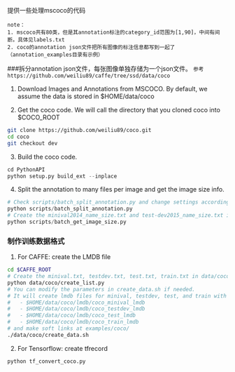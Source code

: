 提供一些处理mscoco的代码
```
note：
1. mscoco共有80类，但是其annotation标注的category_id范围为[1,90]，中间有间断。具体见labels.txt
2. coco的annotation json文件把所有图像的标注信息都写到一起了（annotation_examples目录有示例）
```

###拆分annotation json文件，每张图像单独存储为一个json文件。
`参考https://github.com/weiliu89/caffe/tree/ssd/data/coco`
1. Download Images and Annotations from MSCOCO. By default, we assume the data is stored in $HOME/data/coco

2. Get the coco code. We will call the directory that you cloned coco into $COCO_ROOT
```bash
git clone https://github.com/weiliu89/coco.git
cd coco
git checkout dev
```

3. Build the coco code.
```python
cd PythonAPI
python setup.py build_ext --inplace
```

4. Split the annotation to many files per image and get the image size info.
```python
# Check scripts/batch_split_annotation.py and change settings accordingly.
python scripts/batch_split_annotation.py
# Create the minival2014_name_size.txt and test-dev2015_name_size.txt in $CAFFE_ROOT/data/coco
python scripts/batch_get_image_size.py
```
### 制作训练数据格式
1. For CAFFE: create the LMDB file
```bash
cd $CAFFE_ROOT
# Create the minival.txt, testdev.txt, test.txt, train.txt in data/coco/
python data/coco/create_list.py
# You can modify the parameters in create_data.sh if needed.
# It will create lmdb files for minival, testdev, test, and train with encoded original image:
#   - $HOME/data/coco/lmdb/coco_minival_lmdb
#   - $HOME/data/coco/lmdb/coco_testdev_lmdb
#   - $HOME/data/coco/lmdb/coco_test_lmdb
#   - $HOME/data/coco/lmdb/coco_train_lmdb
# and make soft links at examples/coco/
./data/coco/create_data.sh
```
2. For Tensorflow: create tfrecord
```python
python tf_convert_coco.py
```